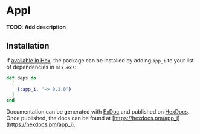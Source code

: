 # AppI

**TODO: Add description**

## Installation

If [available in Hex](https://hex.pm/docs/publish), the package can be installed
by adding `app_i` to your list of dependencies in `mix.exs`:

```elixir
def deps do
  [
    {:app_i, "~> 0.1.0"}
  ]
end
```

Documentation can be generated with [ExDoc](https://github.com/elixir-lang/ex_doc)
and published on [HexDocs](https://hexdocs.pm). Once published, the docs can
be found at [https://hexdocs.pm/app_i](https://hexdocs.pm/app_i).

